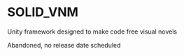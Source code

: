 # SOLID_VNM
Unity framework designed to make code free visual novels

Abandoned, no release date scheduled

